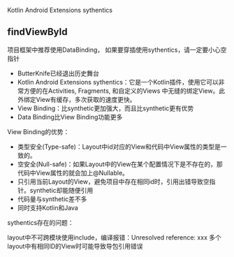 Kotlin Android Extensions sythentics


## findViewById

项目框架中推荐使用DataBinding， 如果要穿插使用sythentics，请一定要小心空指针

- ButterKnife已经退出历史舞台
- Kotlin Android Extensions sythentics：它是一个Kotlin插件，使用它可以非常方便的在Activities, Fragments, 和自定义的Views 中无缝的绑定View。此外绑定View有缓存，多次获取的速度更快。
- View Binding：比synthetic更加强大，而且比synthetic更有优势
- Data Binding比View Binding功能更多

View Binding的优势：

- 类型安全(Type-safe)：Layout中id对应的View和代码中View属性的类型是一致的。
- 空安全(Null-safe)：如果Layout中的View在某个配置情况下是不存在的，那代码中View属性的就会加上@Nullable。
- 只引用当前Layout的View，避免项目中存在相同id时，引用出错导致空指针。synthetic却能随便引用
- 代码量与synthetic差不多
- 同时支持Kotlin和Java

sythentics存在的问题：

layout中不可跨模块使用include，编译报错：Unresolved reference: xxx
多个layout中有相同ID的View时可能导致导包引用错误



